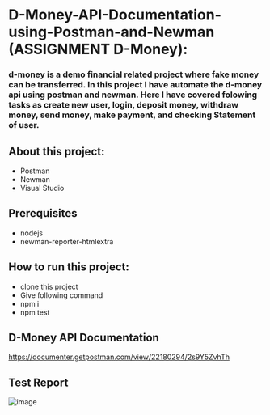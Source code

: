 # D-Money-API-Documentation-using-Postman-and-Newman (ASSIGNMENT D-Money):
### d-money is a demo financial related project where fake money can be transferred. In this project I have automate the d-money api using postman and newman. Here I have covered folowing tasks as create new user, login, deposit money, withdraw money, send money, make payment, and checking Statement of user.

## About this project:
- Postman
- Newman
- Visual Studio

## Prerequisites
- nodejs
- newman-reporter-htmlextra

## How to run this project:
- clone this project
- Give following command
- npm i
- npm test

## D-Money API Documentation
https://documenter.getpostman.com/view/22180294/2s9Y5ZvhTh

## Test Report
![image](https://github.com/bakhtiaralamshahrukh/ASSIGNMENT-2-D-Money/assets/69646920/fce5b70b-ccfd-4c4a-95ce-70b7f96b1f93)

